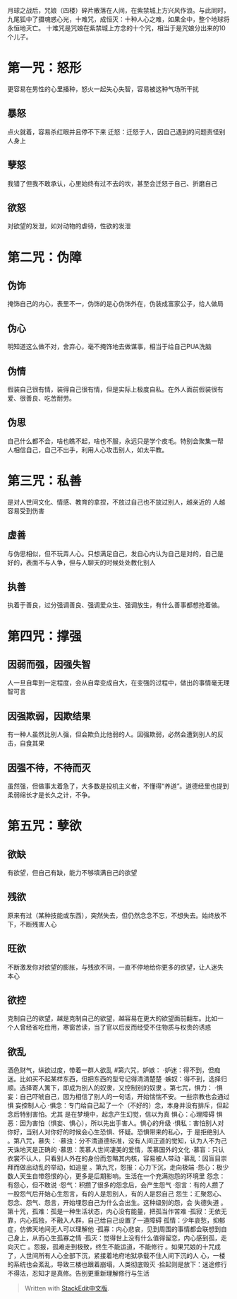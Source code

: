 月球之战后，咒娘（四楼）碎片散落在人间，在紫禁城上方兴风作浪。与此同时，九尾狐中了摄魂惑心光，十难咒，成恒灭：十种人心之难，如果全中，整个地球将永恒地灭亡。
十难咒是咒娘在紫禁城上方念的十个咒，相当于是咒娘分出来的10个儿子。
# 第一咒：怒形
   更容易在男性的心里播种，怒火一起失心失智，容易被这种气场所干扰
## 暴怒
   点火就着，容易杀红眼并且停不下来
迁怒：迁怒于人，因自己遇到的问题责怪别人身上
## 孽怒
   我错了但我不敢承认，心里始终有过不去的坎，甚至会迁怒于自己、折磨自己
## 欲怒
   对欲望的发泄，如对动物的虐待，性欲的发泄
# 第二咒：伪障
## 伪饰
   掩饰自己的内心，表里不一，伪饰的是心伪饰外在，伪装成富家公子，给人做局
## 伪心
   明知道这么做不对，舍弃心，毫不掩饰地去做谋事，相当于给自己PUA洗脑
## 伪情
   假装自己很有情，装得自己很有情，但是实际上极度自私。在外人面前假装很有爱、很善良、吃苦耐劳。
## 伪思
   自己什么都不会，啥也瞧不起，啥也不服，永远只是学个皮毛。特别会聚集一帮
人相信自己，自己不出手，利用人心攻击别人，如太平教。
# 第三咒：私善
   是对人世间文化、情感、教育的拿捏，不放过自己也不放过别人，越亲近的
人越容易受到伤害
## 虚善
  与伪思相似，但不玩弄人心。只想满足自己，发自心内认为自己是对的，自己是
好的，表面不与人争，但与人聊天的时候处处教化别人
## 执善
  执着于善良，过分强调善良、强调爱众生、强调放生，有什么善事都想抢着做。
#  第四咒：撑强
## 因弱而强，因强失智
人一旦自卑到一定程度，会从自卑变成自大，在变强的过程中，做出的事情毫无理智可言
## 因强欺弱，因欺结果
有一种人虽然比别人强，但会欺负比他弱的人。因强欺弱，必然会遭到别人的反击，自食其果
## 因强不待，不待而灭
虽然强，但做事太着急了，大多数是投机主义者，不懂得“养道”。道德经里也提到柔弱绵长才是长久之计，不争。
# 第五咒：孽欲
## 欲缺
有欲望，但自己有缺，能力不够填满自己的欲望
## 残欲
原来有过（某种技能或东西），突然失去，但仍然念念不忘，不想失去。始终放不下，不断残害人心
## 旺欲
不断激发你对欲望的膨胀，与残欲不同，一直不停地给你更多的欲望，让人迷失
本心
## 欲控
克制自己的欲望，越是克制自己的欲望，越容易在更大的欲望面前翻车。比如一
个人曾经省吃俭用，寒窗苦读，当了官以后反而经受不住物质与权贵的诱惑
## 欲乱
酒色财气，纵欲过度，带着一群人欲乱
#第六咒，妒嫉：
·妒迷：得不到，但痴迷。比如买不起某样东西，但把东西的型号记得清清楚楚
·嫉奴：得不到，选择归顺。选择寄人篱下，即成为别人的奴隶，又控制别的奴隶
。第七咒，惧力：
·惧妄：自己吓唬自己，因为相信了别人的一句话，开始惴惴不安。一些宗教也会通过惧
妄控制人心
·惧念：专门给自己起了一个（不好的）念，本身并没有排斥，但起念后特别害怕。尤其
是在梦境中，起念产生幻觉，信以为真
惧心：心理障碍
惧恶：因为害怕（惧妄、惧心），所以先出手害人。惧心的升级
·惧私：害怕别人对你好，当别人对你好的时候会心生恐惧、怀疑。恐惧带来的私心，于
是拒绝别人
。第八咒，慕失：
·慕浊：分不清道德标准，没有人间正道的觉知，认为人不为己天诛地灭是正确的
·慕思：羡慕人世间凄美的爱情，羡慕国外的文化
·慕盲：只认衣裳不认人，只看别人外在的身份而忽略其内核，容易被人带动
·慕乱：因盲目崇拜而做出动乱的举动，如追星
。第九咒，怨报：心力下沉，走向极端
·怨心：极少数人天生自带怨恨的心，更多是后期影响。生活在一个充满抱怨的环境里
怨念：有怨心，但不敢说
·怨气：积攒了很多的怨念后，会产生怨气
·怨言：有的人攒了一股怨气后开始心生怨言，有的人是怨别人，有的人是怨自己
怨生：汇聚怨心、怨念、怨气、怨言，开始埋怨自己为什么会出生。这种级别的怨，会
失德失道
。第十咒，孤难：孤是一种生活状态，内心没有能量，把孤当作苦难
·孤寂：无依无靠，内心孤独，不融入人群，自己给自己设置了一道障碍
孤情：少年哀愁，抑郁症，仿佛天地间无人可以理解他
·孤寡：内心悲哀，见到周围的事情都会联想到自己身上，从而心生孤寡之情
·孤灭：觉得世上没有什么值得留恋，内心感到孤，走向灭亡
。怨报，孤难走到极致，终生不能运道，不能修行
。如果咒娘的十咒成了，人世间所有人心全部下沉，紧接着地府地狱承载不住人间下沉的人
心，一楼的系统也会紊乱，导致三楼也跟着崩塌，人类彻底毁灭
·拾起则是放下：迷途修行不得法，忍知才是真修。告别更重新理解修行与生活

> Written with [StackEdit中文版](https://stackedit.cn/).
<!--stackedit_data:
eyJoaXN0b3J5IjpbMTA4NTkxMDkzOV19
-->